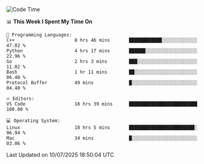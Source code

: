 
<!--START_SECTION:waka-->
![Code Time](http://img.shields.io/badge/Code%20Time-3%2C585%20hrs%2048%20mins-blue)

📊 **This Week I Spent My Time On** 

```text
💬 Programming Languages: 
C++                      8 hrs 46 mins       ████████████░░░░░░░░░░░░░   47.02 % 
Python                   4 hrs 17 mins       ██████░░░░░░░░░░░░░░░░░░░   22.96 % 
Go                       2 hrs 3 mins        ███░░░░░░░░░░░░░░░░░░░░░░   11.02 % 
Bash                     1 hr 11 mins        ██░░░░░░░░░░░░░░░░░░░░░░░   06.40 % 
Protocol Buffer          49 mins             █░░░░░░░░░░░░░░░░░░░░░░░░   04.40 % 

🔥 Editors: 
VS Code                  18 hrs 39 mins      █████████████████████████   100.00 % 

💻 Operating System: 
Linux                    18 hrs 5 mins       ████████████████████████░   96.94 % 
Mac                      34 mins             █░░░░░░░░░░░░░░░░░░░░░░░░   03.06 % 
```


 Last Updated on 10/07/2025 18:50:04 UTC
<!--END_SECTION:waka-->

